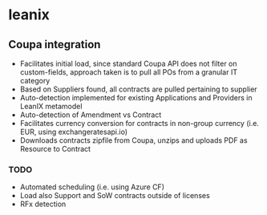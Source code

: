 # leanix

## Coupa integration
- Facilitates initial load, since standard Coupa API does not filter on custom-fields, approach taken is to pull all POs from a granular IT category
- Based on Suppliers found, all contracts are pulled pertaining to supplier
- Auto-detection implemented for existing Applications and Providers in LeanIX metamodel
- Auto-detection of Amendment vs Contract
- Facilitates currency conversion for contracts in non-group currency (i.e. EUR, using exchangeratesapi.io)
- Downloads contracts zipfile from Coupa, unzips and uploads PDF as Resource to Contract

### TODO
- Automated scheduling (i.e. using Azure CF)
- Load also Support and SoW contracts outside of licenses
- RFx detection 

